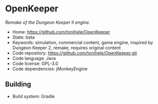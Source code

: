 # OpenKeeper

_Remake of the Dungeon Keeper II engine._

- Home: https://github.com/tonihele/OpenKeeper
- State: beta
- Keywords: simulation, commercial content, game engine, inspired by Dungeon Keeper 2, remake, requires original content
- Code repository: https://github.com/tonihele/OpenKeeper.git
- Code language: Java
- Code license: GPL-3.0
- Code dependencies: jMonkeyEngine

## Building

- Build system: Gradle

